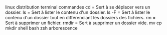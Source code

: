 linux
    distribution
    terminal
    commandes
        cd = Sert à se déplacer vers un dossier.
        ls = Sert à lister le contenu d'un dossier.
        ls -F = Sert à lister le contenu d'un dossier tout en différenciant les dossiers des fichiers.
        rm = Sert à supprimer un fichier.
        rmdir = Sert à supprimer un dossier vide.
        mv
        cp
    mkdir
shell
bash
zsh
arborescence
